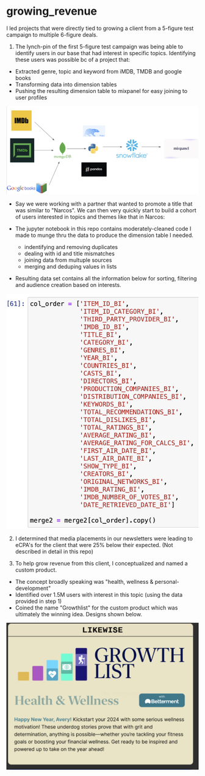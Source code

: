 # growing_revenue

I led projects that were directly tied to growing a client from a 5-figure test campaign to multiple 6-figure deals.

1) The lynch-pin of the first 5-figure test campaign was being able to identify users in our base that had interest in specific topics. Identifying these users was possible bc of a project that:
- Extracted genre, topic and keyword from iMDB, TMDB and google books
- Transforming data into dimension tables 
- Pushing the resulting dimension table to mixpanel for easy joining to user profiles

![My Image](title_enhancements.png)



 - Say we were working with a partner that wanted to promote a title that was similar to "Narcos". We can then very quickly start to build a cohort of users interested in topics and themes like that in Narcos:



- The jupyter notebook in this repo contains moderately-cleaned code I made to munge thru the data to produce the dimension table I needed.
    - indentifying and removing duplicates
    - dealing with id and title mismatches
    - joining data from multuple sources
    - merging and deduping values in lists
- Resulting data set contains all the information below for sorting, filtering and audience creation based on interests.

![My Image](enhancements_columns.png)




2) I determined that media placements in our newsletters were leading to eCPA's for the client that were 25% below their expected. (Not described in detail in this repo)



3) To help grow revenue from this client, I conceptualized and named a custom product.
- The concept broadly speaking was "health, wellness & personal-development"
- Identified over 1.5M users with interest in this topic (using the data provided in step 1)
- Coined the name "Growthlist" for the custom product which was ultimately the winning idea. Designs shown below.

![My Image](growthlist.png)

